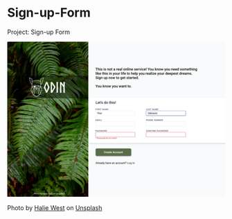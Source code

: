 # Sign-up-Form

Project: Sign-up Form

![Project: Sign-up Form](sign-up-form.png)

Photo by [Halie West](https://unsplash.com/@haliewestphoto) on [Unsplash](https://unsplash.com/photos/25xggax4bSA)

